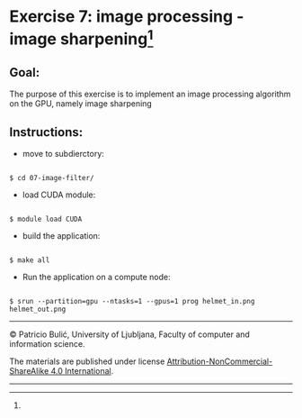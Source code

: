 # Exercise 7: image processing - image sharpening[^1]


## Goal:


The purpose of this exercise is to implement an image processing algorithm on the GPU, namely image sharpening


## Instructions:


- move to subdierctory:

```console

$ cd 07-image-filter/

```

- load CUDA module:

```console

$ module load CUDA

```

- build the application:

```console

$ make all

```


- Run the application on a compute node:

```console

$ srun --partition=gpu --ntasks=1 --gpus=1 prog helmet_in.png helmet_out.png

```


___


[^1]: 

 &copy; Patricio Bulić, University of Ljubljana, Faculty of computer and information science. 

 The materials are published under license [Attribution-NonCommercial-ShareAlike 4.0 International](https://creativecommons.org/licenses/by-nc-sa/4.0/).


___
